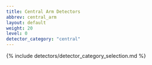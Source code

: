 ```yaml
---
title: Central Arm Detectors
abbrev: central_arm
layout: default
weight: 20
level: 0
detector_category: "central"
---
```

{% include detectors/detector_category_selection.md %}
